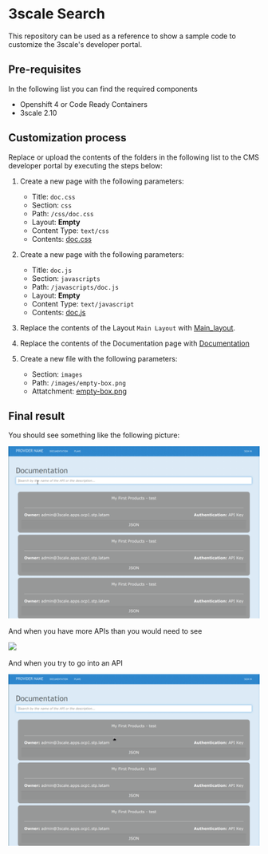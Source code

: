 # 3scale Search

This repository can be used as a reference to show a sample code to customize the 3scale's developer portal.

## Pre-requisites

In the following list you can find the required components

 - Openshift 4 or Code Ready Containers
 - 3scale 2.10

## Customization process

Replace or upload the contents of the folders in the following list to the CMS developer portal by executing the steps below:

1. Create a new page with the following parameters:

   - Title: `doc.css`
   - Section: `css`
   - Path: `/css/doc.css`
   - Layout: **Empty**
   - Content Type: `text/css`
   - Contents: [doc.css](Root/css/doc.css)

2. Create a new page with the following parameters:

   - Title: `doc.js`
   - Section: `javascripts`
   - Path: `/javascripts/doc.js`
   - Layout: **Empty**
   - Content Type: `text/javascript`
   - Contents: [doc.js](Root/javascripts/doc.js)

3. Replace the contents of the Layout `Main Layout` with [Main_layout](Layouts/Main_layout.html).

4. Replace the contents of the Documentation page with [Documentation](Root/Documentation.html)

5. Create a new file with the following parameters:

   - Section: `images`
   - Path: `/images/empty-box.png`
   - Attatchment: [empty-box.png](Root/images/empty-box.png)

## Final result 

You should see something like the following picture:

![](doc_files/search_demo_1.gif)

And when you have more APIs than you would need to see

![](doc_files/search_demo_3.gif)

And when you try to go into an API

![](doc_files/search_demo_2.gif)

